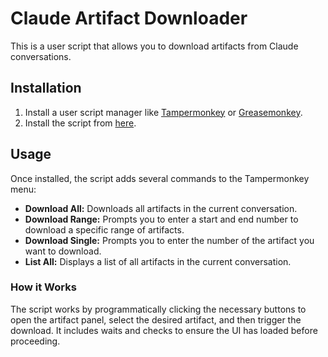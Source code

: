 # Claude Artifact Downloader

This is a user script that allows you to download artifacts from Claude conversations.

## Installation

1.  Install a user script manager like [Tampermonkey](https://www.tampermonkey.net/) or [Greasemonkey](https://www.greasespot.net/).
2.  Install the script from [here](https://github.com/anassk01/Claude-Artifact-Downloader/raw/main/script.user.js).

## Usage

Once installed, the script adds several commands to the Tampermonkey menu:

*   **Download All:** Downloads all artifacts in the current conversation.
*   **Download Range:** Prompts you to enter a start and end number to download a specific range of artifacts.
*   **Download Single:** Prompts you to enter the number of the artifact you want to download.
*   **List All:** Displays a list of all artifacts in the current conversation.

### How it Works

The script works by programmatically clicking the necessary buttons to open the artifact panel, select the desired artifact, and then trigger the download. It includes waits and checks to ensure the UI has loaded before proceeding.
